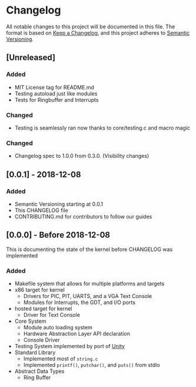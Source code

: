 # Changelog
All notable changes to this project will be documented in this file.
The format is based on [Keep a Changelog](https://keepachangelog.com/en/1.0.0/),
and this project adheres to
[Semantic Versioning](https://semver.org/spec/v2.0.0.html).

## [Unreleased]
### Added
- MIT License tag for README.md
- Testing autoload just like modules
- Tests for Ringbuffer and Interrupts
### Changed
- Testing is seamlessly ran now thanks to core/testing.c and macro magic

### Changed
- Changelog spec to 1.0.0 from 0.3.0. (Visibility changes)
## [0.0.1] - 2018-12-08
### Added
- Semantic Versioning starting at 0.0.1
- This CHANGELOG file
- CONTRIBUTING.md for contributors to follow our guides

## [0.0.0] - Before 2018-12-08
This is documenting the state of the kernel before CHANGELOG was implemented

### Added
- Makefile system that allows for multiple platforms and targets
- x86 target for kernel
    - Drivers for PIC, PIT, UARTS, and a VGA Text Console
    - Modules for Interrupts, the GDT, and I/O ports
- hosted target for kernel
    - Driver for Text Console
- Core System
    - Module auto loading system
    - Hardware Abstraction Layer API declaration
    - Console Driver
- Testing System implemented by port of
[Unity](http://www.throwtheswitch.org/unity)
- Standard Library
    - Implemented most of `string.c`
    - Implemented `printf()`, `putchar()`, and `puts()` from stdio
- Abstract Data Types
    - Ring Buffer
